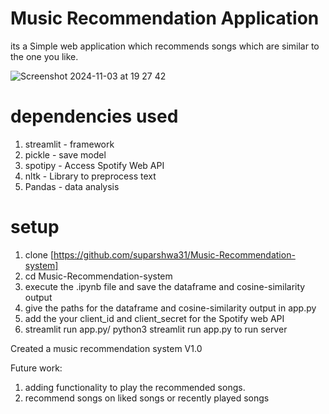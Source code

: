 # Music Recommendation Application

its a Simple web application which recommends songs which are similar to the one you like.



![Screenshot 2024-11-03 at 19 27 42](https://github.com/user-attachments/assets/a3434d0c-210f-4067-9bf1-94243f913fd5)


# dependencies used

1. streamlit - framework
2. pickle - save model
3. spotipy - Access Spotify Web API
4. nltk - Library to preprocess text
5. Pandas - data analysis


# setup
1. clone [https://github.com/suparshwa31/Music-Recommendation-system]
2. cd Music-Recommendation-system
3. execute the .ipynb file and save the dataframe and cosine-similarity output
4. give the paths for the dataframe and cosine-similarity output in app.py
5. add the your client_id and client_secret for the Spotify web API
6. streamlit run app.py/ python3 streamlit run app.py to run server


Created a music recommendation system V1.0

Future work: 
1. adding functionality to play the recommended songs.
2. recommend songs on liked songs or recently played songs
